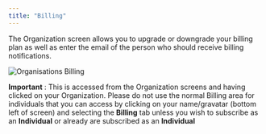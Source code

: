 ```yaml
---
title: "Billing"
---
```



The Organization screen allows you to upgrade or downgrade your billing plan as well as enter the email of the person who should receive billing notifications.

![Organisations Billing](/img/docs/organisations_billing.png)

**Important** : This is accessed from the Organization screens and having clicked on your Organization. Please do not use the normal Billing area for individuals that you can access by clicking on your name/gravatar (bottom left of screen) and selecting the **Billing** tab unless you wish to subscribe as an **Individual** or already are subscribed as an **Individual**

